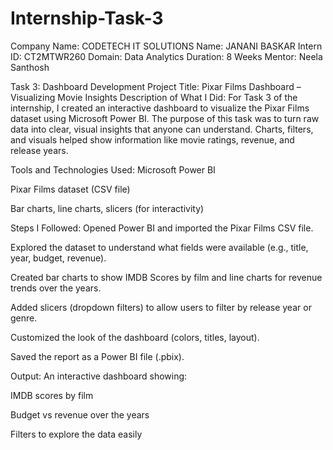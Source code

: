 # Internship-Task-3

Company Name: CODETECH IT SOLUTIONS
Name: JANANI BASKAR
Intern ID: CT2MTWR260
Domain: Data Analytics
Duration: 8 Weeks
Mentor: Neela Santhosh

Task 3: Dashboard Development
Project Title: Pixar Films Dashboard – Visualizing Movie Insights
Description of What I Did:
For Task 3 of the internship, I created an interactive dashboard to visualize the Pixar Films dataset using Microsoft Power BI. The purpose of this task was to turn raw data into clear, visual insights that anyone can understand. Charts, filters, and visuals helped show information like movie ratings, revenue, and release years.

Tools and Technologies Used:
Microsoft Power BI

Pixar Films dataset (CSV file)

Bar charts, line charts, slicers (for interactivity)

Steps I Followed:
Opened Power BI and imported the Pixar Films CSV file.

Explored the dataset to understand what fields were available (e.g., title, year, budget, revenue).

Created bar charts to show IMDB Scores by film and line charts for revenue trends over the years.

Added slicers (dropdown filters) to allow users to filter by release year or genre.

Customized the look of the dashboard (colors, titles, layout).

Saved the report as a Power BI file (.pbix).

Output:
An interactive dashboard showing:

IMDB scores by film

Budget vs revenue over the years

Filters to explore the data easily
